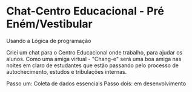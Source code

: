# Chat-Centro Educacional - Pré Eném/Vestibular

Usando a Lógica de programação

Criei um chat para o Centro Educacional onde trabalho, para ajudar os alunos. 
Como uma amiga virtual - "Chang-e" será uma boa amiga nas noites em claro de estudantes que estão passando pelo processo de autochecimento, estudos e tribulações internas. 

Passo um: Coleta de dados essenciais
Passo dois: em desenvolvimento 

